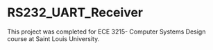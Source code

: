 # RS232_UART_Receiver
This project was completed for ECE 3215- Computer Systems Design course at Saint Louis University. 
